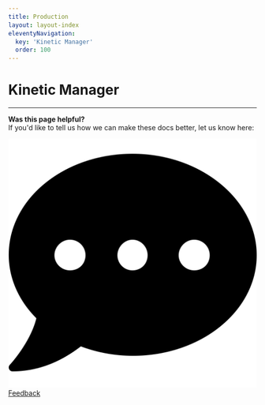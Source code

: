 ```yaml
---
title: Production
layout: layout-index
eleventyNavigation:
  key: 'Kinetic Manager'
  order: 100
---
```

# Kinetic Manager



***
**Was this page helpful?**<br/>
If you'd like to tell us how we can make these docs better, let us know here:

<div class='contacts-index'>
  <a href='https://forms.gle/qhjcDJR59v8RJsaY7' target='_blank'><div class='contact'>
    <img class='contact-icon' alt='Developer' src='../essentials/images/comment-dots-solid.svg'>
    <span class='contact-text'>Feedback</span>
  </div></a>
</div>
